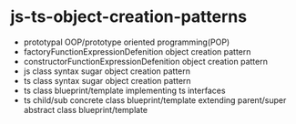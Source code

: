 # js-ts-object-creation-patterns

- prototypal OOP/prototype oriented programming(POP)
- factoryFunctionExpressionDefenition object creation pattern
- constructorFunctionExpressionDefenition object creation pattern
- js class syntax sugar object creation pattern
- ts class syntax sugar object creation pattern
- ts class blueprint/template implementing ts interfaces
- ts child/sub concrete class blueprint/template extending parent/super abstract class blueprint/template
